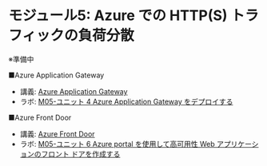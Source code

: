 # モジュール5: Azure での HTTP(S) トラフィックの負荷分散

※準備中

■Azure Application Gateway

- 講義: [Azure Application Gateway](../network/appgw.md)
- ラボ: [M05-ユニット 4 Azure Application Gateway をデプロイする](lab-m05-u04.md)

■Azure Front Door

- 講義: [Azure Front Door](../network/front-door.md)
- ラボ: [M05-ユニット 6 Azure portal を使用して高可用性 Web アプリケーションのフロント ドアを作成する](lab-m05-u06.md)